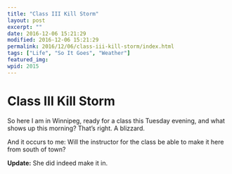 ```yaml
---
title: "Class III Kill Storm"
layout: post
excerpt: ""
date: 2016-12-06 15:21:29
modified: 2016-12-06 15:21:29
permalink: 2016/12/06/class-iii-kill-storm/index.html
tags: ["Life", "So It Goes", "Weather"]
featured_img: 
wpid: 2015
---
```


# Class III Kill Storm

So here I am in Winnipeg, ready for a class this Tuesday evening, and what shows up this morning? That’s right. A blizzard.

And it occurs to me: Will the instructor for the class be able to make it here from south of town?

**Update:** She did indeed make it in.